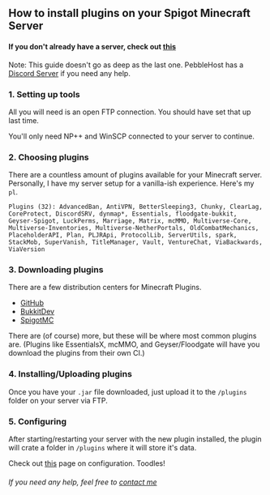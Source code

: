 ## How to install plugins on your Spigot Minecraft Server
#### If you don't already have a server, check out [this](/minecraft-writeups/2021/01/24/The-Ultimate-Guide-To-Minecraft-Server-Setup-&-Optimization.html)
Note: This guide doesn't go as deep as the last one. PebbleHost has a [Discord Server](https://discord.gg/pebblehost) if you need any help.

### 1. Setting up tools
All you will need is an open FTP connection. You should have set that up last time.

You'll only need NP++ and WinSCP connected to your server to continue.

### 2. Choosing plugins
There are a countless amount of plugins available for your Minecraft server. Personally, I have my server setup for a vanilla-ish experience. Here's my `pl`.
```
Plugins (32): AdvancedBan, AntiVPN, BetterSleeping3, Chunky, ClearLag, CoreProtect, DiscordSRV, dynmap*, Essentials, floodgate-bukkit, Geyser-Spigot, LuckPerms, Marriage, Matrix, mcMMO, Multiverse-Core, Multiverse-Inventories, Multiverse-NetherPortals, OldCombatMechanics, PlaceholderAPI, Plan, PLJRApi, ProtocolLib, ServerUtils, spark, StackMob, SuperVanish, TitleManager, Vault, VentureChat, ViaBackwards, ViaVersion
```

### 3. Downloading plugins
There are a few distribution centers for Minecraft Plugins.
* [GitHub](https://www.github.com/)
* [BukkitDev](https://dev.bukkit.org)
* [SpigotMC](https://www.spigotmc.org/)

There are (of course) more, but these will be where most common plugins are. (Plugins like EssentialsX, mcMMO, and Geyser/Floodgate will have you download the plugins from their own CI.)

### 4. Installing/Uploading plugins
Once you have your `.jar` file downloaded, just upload it to the `/plugins` folder on your server via FTP.

### 5. Configuring 
After starting/restarting your server with the new plugin installed, the plugin will crate a folder in `/plugins` where it will store it's data.

Check out [this](/minecraft-writeups/2021/02/04/The-Ultimate-Guide-To-Minecraft-Server-Plugin-Configuration.html) page on configuration. Toodles!

###### If you need any help, feel free to [contact me](/contact)
